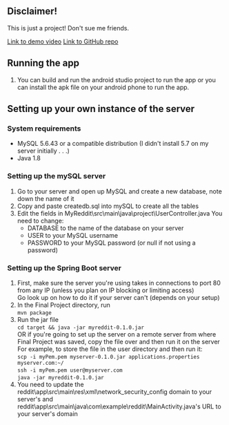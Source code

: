 ## Disclaimer!
This is just a project! Don't sue me friends.

[Link to demo video](https://drive.google.com/open?id=17u2P_LEzlr45iOuYdfPg53WGvJGHJO9r)
[Link to GitHub repo](https://github.com/nguyen41v/snap-and-reddit/tree/master/special-topics-reddit)

## Running the app
1. You can build and run the android studio project to run the app or you can install the apk file on your android phone to run the app.

## Setting up your own instance of the server

### System requirements
* MySQL 5.6.43 or a compatible distribution (I didn't install 5.7 on my server initially . . .)
* Java 1.8

### Setting up the mySQL server
1. Go to your server and open up MySQL and create a new database, note down the name of it  
2. Copy and paste createdb.sql into mySQL to create all the tables  
3. Edit the fields in MyReddit\src\main\java\project\UserController.java
    You need to change:  
    * DATABASE to the name of the database on your server  
    * USER to your MySQL username  
    * PASSWORD to your MySQL password (or null if not using a password)

### Setting up the Spring Boot server
1. First, make sure the server you're using takes in connections to port 80 from any IP (unless you plan on IP blocking or limiting access)  
   Go look up on how to do it if your server can't (depends on your setup)
2. In the Final Project directory, run  
    `
    mvn package
    `  
3. Run the jar file  
    `
    cd target && java -jar myreddit-0.1.0.jar
    `  
    OR if you're going to set up the server on a remote server from where Final Project was saved, 
    copy the file over and then run it on the server  
    For example, to store the file in the user directory and then run it:  
    `
    scp -i myPem.pem myserver-0.1.0.jar applications.properties myserver.com:~/
    `  
    `
    ssh -i myPem.pem user@myserver.com
    `  
    `
    java -jar myreddit-0.1.0.jar
    `
4. You need to update the reddit\app\src\main\res\xml\network_security_config domain to your server's and reddit\app\src\main\java\com\example\reddit\MainActivity.java's URL to your server's domain